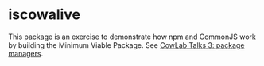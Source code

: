 # iscowalive

This package is an exercise to demonstrate how npm and CommonJS work by building the Minimum Viable Package. See [CowLab Talks 3: package managers](https://cowlab-lugo.github.io/packages/npm/slides/#/).
